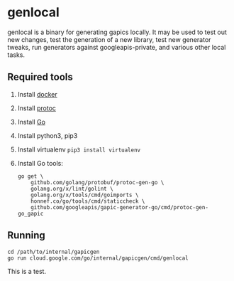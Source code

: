 # genlocal

genlocal is a binary for generating gapics locally. It may be used to test out
new changes, test the generation of a new library, test new generator tweaks,
run generators against googleapis-private, and various other local tasks.

## Required tools

1. Install [docker](https://www.docker.com/get-started)
1. Install [protoc](https://github.com/protocolbuffers/protobuf/releases)
1. Install [Go](http://golang.org/dl)
1. Install python3, pip3
1. Install virtualenv `pip3 install virtualenv`
1. Install Go tools:

    ```
    go get \
        github.com/golang/protobuf/protoc-gen-go \
        golang.org/x/lint/golint \
        golang.org/x/tools/cmd/goimports \
        honnef.co/go/tools/cmd/staticcheck \
        github.com/googleapis/gapic-generator-go/cmd/protoc-gen-go_gapic
    ```

## Running

```
cd /path/to/internal/gapicgen
go run cloud.google.com/go/internal/gapicgen/cmd/genlocal
```

This is a test.
